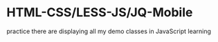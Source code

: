 # HTML-CSS/LESS-JS/JQ-Mobile
practice
there are displaying all my demo classes in JavaScript learning 

